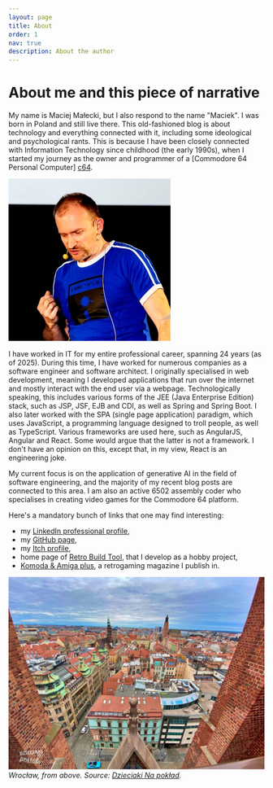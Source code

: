 ```yaml
---
layout: page
title: About
order: 1
nav: true
description: About the author
---
```


# About me and this piece of narrative

My name is Maciej Małecki, but I also respond to the name "Maciek". I was born in Poland and still live there. This old-fashioned blog is about technology and everything connected with it, including some ideological and psychological rants. This is because I have been closely connected with Information Technology since childhood (the early 1990s), when I started my journey as the owner and programmer of a [Commodore 64 Personal Computer] [c64].


![Maciek](/img/maciek.jpg)

I have worked in IT for my entire professional career, spanning 24 years (as of 2025). During this time, I have worked for numerous companies as a software engineer and software architect. I originally specialised in web development, meaning I developed applications that run over the internet and mostly interact with the end user via a webpage. Technologically speaking, this includes various forms of the JEE (Java Enterprise Edition) stack, such as JSP, JSF, EJB and CDI, as well as Spring and Spring Boot. I also later worked with the SPA (single page application) paradigm, which uses JavaScript, a programming language designed to troll people, as well as TypeScript. Various frameworks are used here, such as AngularJS, Angular and React. Some would argue that the latter is not a framework. I don't have an opinion on this, except that, in my view, React is an engineering joke.

My current focus is on the application of generative AI in the field of software engineering, and the majority of my recent blog posts are connected to this area. I am also an active 6502 assembly coder who specialises in creating video games for the Commodore 64 platform.

Here's a mandatory bunch of links that one may find interesting:
* my [LinkedIn professional profile][linkedin],
* my [GitHub page][github],
* my [Itch profile][itch],
* home page of [Retro Build Tool][rbt], that I develop as a hobby project,
* [Komoda & Amiga plus][kaplus], a retrogaming magazine I publish in.

![Wrocław](/img/wroclaw.jpg)
*Wrocław, from above. Source: [Dzieciaki Na pokład][dzieciaki].*

[c64]: https://en.wikipedia.org/wiki/Commodore_64
[linkedin]: https://www.linkedin.com/in/maciejmalecki/
[github]: https://github.com/maciejmalecki
[itch]: https://maciejmalecki.itch.io/
[rbt]: https://c64lib.github.io/gradle-retro-assembler-plugin/
[kaplus]: https://ka-plus.pl/en/
[dzieciaki]: https://dzieciakinapoklad.pl/
